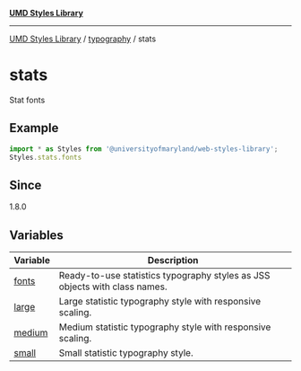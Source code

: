 [**UMD Styles Library**](../../../README.md)

***

[UMD Styles Library](../../../README.md) / [typography](../../README.md) / stats

# stats

Stat fonts

## Example

```typescript
import * as Styles from '@universityofmaryland/web-styles-library';
Styles.stats.fonts
```

## Since

1.8.0

## Variables

| Variable | Description |
| ------ | ------ |
| [fonts](variables/fonts.md) | Ready-to-use statistics typography styles as JSS objects with class names. |
| [large](variables/large.md) | Large statistic typography style with responsive scaling. |
| [medium](variables/medium.md) | Medium statistic typography style with responsive scaling. |
| [small](variables/small.md) | Small statistic typography style. |
